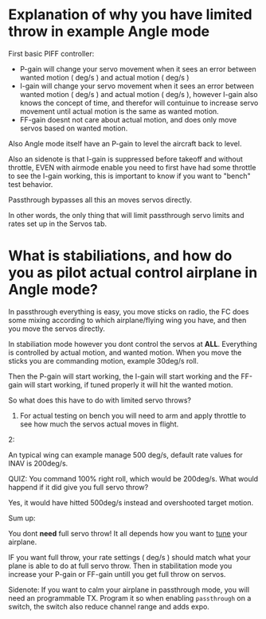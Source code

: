 # Explanation of why you have limited throw in example Angle mode

First basic PIFF controller:

* P-gain will change your servo movement when it sees an error between wanted motion ( deg/s ) and actual motion ( deg/s )
* I-gain will change your servo movement when it sees an error between wanted motion ( deg/s ) and actual motion ( deg/s ), however I-gain also knows the concept of time, and therefor will contuinue to increase servo movement until actual motion is the same as wanted motion.
* FF-gain doesnt not care about actual motion, and does only move servos based on wanted motion.

Also Angle mode itself have an P-gain to level the aircraft back to level.

Also an sidenote is that I-gain is suppressed before takeoff and without throttle, EVEN with airmode enable you need to first have had some throttle to see the I-gain working, this is important to know if you want to "bench" test behavior.

Passthrough bypasses all this an moves servos directly.

In other words, the only thing that will limit passthrough servo limits and rates set up in the Servos tab.

# What is stabiliations, and how do you as pilot actual control airplane in Angle mode?

In passthrough everything is easy, you move sticks on radio, the FC does some mixing according to which airplane/flying wing you have, and then you move the servos directly.

In stabiliation mode however you dont control the servos at **ALL**. Everything is controlled by actual motion, and wanted motion. When you move the sticks you are commanding motion, example 30deg/s roll.

Then the P-gain will start working, the I-gain will start working and the FF-gain will start working, if tuned properly it will hit the wanted motion.

So what does this have to do with limited servo throws?

1. For actual testing on bench you will need to arm and apply throttle to see how much the servos actual moves in flight.

2:

An typical wing can example manage 500 deg/s, default rate values for INAV is 200deg/s.

QUIZ: You command 100% right roll, which would be 200deg/s. What would happend if it did give you full servo throw?

Yes, it would have hitted 500deg/s instead and overshooted target motion.

Sum up:

You dont **need** full servo throw! It all depends how you want to [tune](https://github.com/iNavFlight/inav/wiki/Tune-INAV-PIFF-controller-for-fixedwing) your airplane.

IF you want full throw, your rate settings ( deg/s ) should match what your plane is able to do at full servo throw. Then in stabilitation mode you increase your P-gain or FF-gain untill you get full throw on servos.


Sidenote: If you want to calm your airplane in passthrough mode, you will need an programmable TX. Program it so when enabling `passthrough` on a switch, the switch also reduce channel range and adds expo.